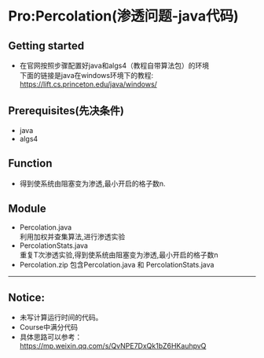 Pro:Percolation(渗透问题-java代码)
=====

Getting started
---
* 在官网按照步骤配置好java和algs4（教程自带算法包）的环境  
下面的链接是java在windows环境下的教程:  
https://lift.cs.princeton.edu/java/windows/

Prerequisites(先决条件)
---
* java 
* algs4

Function
---
* 得到使系统由阻塞变为渗透,最小开启的格子数n.


Module
---
* Percolation.java  
利用加权并查集算法,进行渗透实验
* PercolationStats.java  
重复T次渗透实验,得到使系统由阻塞变为渗透,最小开启的格子数n  
* Percolation.zip
包含Percolation.java 和 PercolationStats.java
---

Notice:
---
* 未写计算运行时间的代码。  
* Course中满分代码
* 具体思路可以参考：https://mp.weixin.qq.com/s/QvNPE7DxQk1bZ6HKauhpvQ

